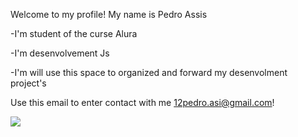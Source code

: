 Welcome to my profile!
My name is Pedro Assis

-I'm student of the curse Alura

-I'm desenvolvement Js

-I'm will use this space to organized and forward my desenvolment project's

Use this email to enter contact with me
12pedro.asi@gmail.com!

![](https://media1.tenor.com/m/HXET_mhXyQoAAAAd/rocket-league-car.gif)
